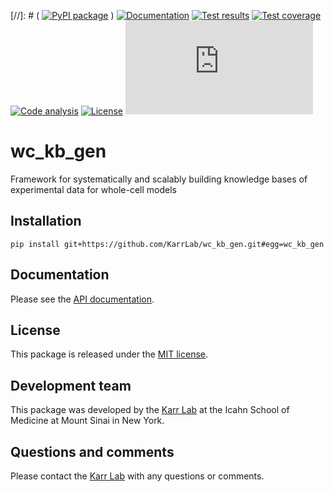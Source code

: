 [//]: # ( [![PyPI package](https://img.shields.io/pypi/v/wc_kb_gen.svg)](https://pypi.python.org/pypi/wc_kb_gen) )
[![Documentation](https://img.shields.io/badge/docs-latest-green.svg)](http://docs.karrlab.org/wc_kb_gen)
[![Test results](https://circleci.com/gh/KarrLab/wc_kb_gen.svg?style=shield)](https://circleci.com/gh/KarrLab/wc_kb_gen)
[![Test coverage](https://coveralls.io/repos/github/KarrLab/wc_kb_gen/badge.svg)](https://coveralls.io/github/KarrLab/wc_kb_gen)
[![Code analysis](https://api.codeclimate.com/v1/badges/1b9616a716e848990dae/maintainability)](https://codeclimate.com/github/KarrLab/wc_kb_gen)
[![License](https://img.shields.io/github/license/KarrLab/wc_kb_gen.svg)](LICENSE)
![Analytics](https://ga-beacon.appspot.com/UA-86759801-1/wc_kb_gen/README.md?pixel)

# wc_kb_gen

Framework for systematically and scalably building knowledge bases of experimental data for whole-cell models

## Installation

```
pip install git+https://github.com/KarrLab/wc_kb_gen.git#egg=wc_kb_gen
```

## Documentation
Please see the [API documentation](http://docs.karrlab.org/wc_kb_gen).

## License
This package is released under the [MIT license](LICENSE).

## Development team
This package was developed by the [Karr Lab](http://www.karrlab.org) at the Icahn School of Medicine at Mount Sinai in New York.

## Questions and comments
Please contact the [Karr Lab](http://www.karrlab.org) with any questions or comments.

